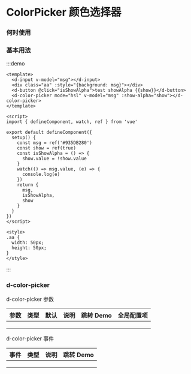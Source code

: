 # ColorPicker 颜色选择器

### 何时使用


### 基本用法
:::demo 

```vue
<template>
  <d-input v-model="msg"></d-input>
  <div class="aa" :style="{background: msg}"></div>
  <d-button @click="isShowAlpha">test showAlpha {{show}}</d-button>
  <d-color-picker mode="hsl" v-model="msg" :show-alpha="show"></d-color-picker>
</template>

<script>
import { defineComponent, watch, ref } from 'vue'

export default defineComponent({
  setup() {
    const msg = ref('#935DB280')
    const show = ref(true)
    const isShowAlpha = () => {
      show.value = !show.value
    }
    watch(() => msg.value, (e) => {
      console.log(e)
    })
    return {
      msg,
      isShowAlpha,
      show
    }
  }
})
</script>

<style>
.aa {
  width: 50px;
  height: 50px;
}
</style>
```

:::

### d-color-picker

d-color-picker 参数

| 参数 | 类型 | 默认 | 说明 | 跳转 Demo | 全局配置项 |
| ---- | ---- | ---- | ---- | --------- | ---------- |
|      |      |      |      |           |            |
|      |      |      |      |           |            |
|      |      |      |      |           |            |

d-color-picker 事件

| 事件 | 类型 | 说明 | 跳转 Demo |
| ---- | ---- | ---- | --------- |
|      |      |      |           |
|      |      |      |           |
|      |      |      |           |

